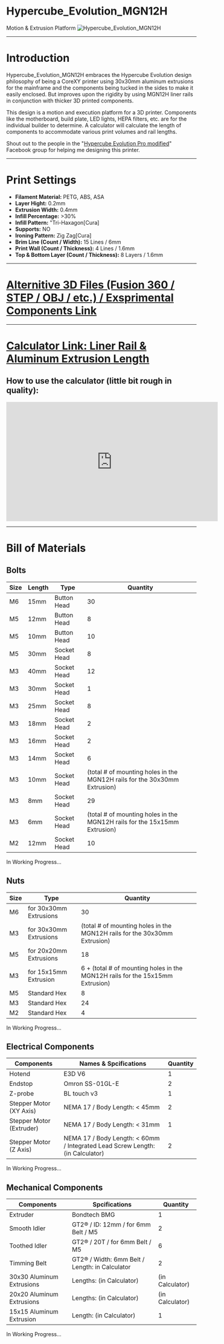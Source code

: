 # Hypercube_Evolution_MGN12H
Motion &amp; Extrusion Platform
![Hypercube_Evolution_MGN12H](https://user-images.githubusercontent.com/76419272/103253257-bfc8f280-49c3-11eb-84ce-4ab36692c6be.png)

---

# Introduction
Hypercube_Evolution_MGN12H embraces the Hypercube Evolution design philosophy of being a CoreXY printer using 30x30mm aluminum extrusions for the mainframe and the components being tucked in the sides to make it easily enclosed. But improves upon the rigidity by using MGN12H liner rails in conjunction with thicker 3D printed components.

This design is a motion and execution platform for a 3D printer. Components like the motherboard, build plate, LED lights, HEPA filters, etc. are for the individual builder to determine. A calculator will calculate the length of components to accommodate various print volumes and rail lengths.

Shout out to the people in the "[Hypercube Evolution Pro modified](https://www.facebook.com/groups/hevopro/)" Facebook group for helping me designing this printer.

---

# Print Settings
- **Filament Material:** PETG, ABS, ASA
- **Layer Hight:** 0.2mm
- **Extrusion Width:** 0.4mm
- **Infill Percentage:** >30%
- **Infill Pattern:** "Tri-Haxagon[Cura]
- **Supports:** NO
- **Ironing Pattern:** Zig Zag[Cura]
- **Brim Line (Count / Width):** 15 Lines / 6mm
- **Print Wall (Count / Thickness):** 4 Lines / 1.6mm
- **Top & Bottom Layer (Count / Thickness):** 8 Layers / 1.6mm

---

# [Alternitive 3D Files (Fusion 360 / STEP / OBJ / etc.) / Exsprimental Components Link](https://a360.co/33fj55M)

---

# [Calculator Link: Liner Rail & Aluminum Extrusion Length](https://docs.google.com/spreadsheets/d/1z5ObTX2y20HfxdOqHHtOSIN-e-pqkRhXmnSUIc6pu8w/edit?usp=sharing)
## How to use the calculator (little bit rough in quality): 
<iframe width="560" height="315" src="https://www.youtube.com/embed/7c40CwL1CLM" frameborder="0" allow="accelerometer; autoplay; encrypted-media; gyroscope; picture-in-picture" allowfullscreen></iframe>

---

# Bill of Materials

## Bolts
Size | Length | Type | Quantity
--- | --- | --- | --- |
M6 | 15mm | Button Head | 30
M5 | 12mm | Button Head | 8
M5 | 10mm | Button Head | 10
M5 | 30mm | Socket Head | 8
M3 | 40mm | Socket Head | 12
M3 | 30mm | Socket Head | 1
M3 | 25mm | Socket Head | 8
M3 | 18mm | Socket Head | 2
M3 | 16mm | Socket Head | 2
M3 | 14mm | Socket Head | 6
M3 | 10mm | Socket Head | (total # of mounting holes in the MGN12H rails for the 30x30mm Extrusion) 
M3 | 8mm | Socket Head | 29
M3 | 6mm | Socket Head | (total # of mounting holes in the MGN12H rails for the 15x15mm Extrusion) 
M2 | 12mm | Socket Head | 10
In Working Progress...

## Nuts
Size | Type | Quantity
--- | --- | --- |
M6 | for 30x30mm Extrusions | 30
M3 | for 30x30mm Extrusions | (total # of mounting holes in the MGN12H rails for the 30x30mm Extrusion) 
M5 | for 20x20mm Extrusions | 18
M3 | for 15x15mm Extrusion | 6 + (total # of mounting holes in the MGN12H rails for the 15x15mm Extrusion) 
M5 | Standard Hex | 8
M3 | Standard Hex | 24
M2 | Standard Hex | 4
In Working Progress...

## Electrical Components
Components | Names & Spcifications | Quantity
--- | --- | --- |
Hotend | E3D V6 | 1
Endstop | Omron SS-01GL-E | 2
Z-probe | BL touch v3 | 1
Stepper Motor (XY Axis) | NEMA 17 / Body Length: < 45mm | 2
Stepper Motor (Extruder) | NEMA 17 / Body Length: < 31mm | 1
Stepper Motor (Z Axis) |  NEMA 17 / Body Length: < 60mm / Integrated Lead Screw Length: (in Calculator) | 2
In Working Progress...

## Mechanical Components
Components | Spcifications | Quantity
--- | --- | --- |
Extruder | Bondtech BMG | 1
Smooth Idler | GT2® / ID: 12mm / for 6mm Belt / M5 | 2
Toothed Idler | GT2® / 20T / for 6mm Belt / M5 | 6
Timming Belt | GT2® / Width: 6mm Belt / Length: in Calculator | 2
30x30 Aluminum Extrusions | Lengths: (in Calculator) | (in Calculator)
20x20 Aluminum Extrusions | Lengths: (in Calculator) | (in Calculator)
15x15 Aluminum Extrusion | Length: (in Calculator) | 1
In Working Progress...
